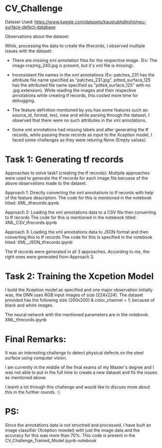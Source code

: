 # CV_Challenge

Dataset Used: https://www.kaggle.com/datasets/kaustubhdikshit/neu-surface-defect-database

Observations about the dataset:

While, processing the data to create the tfrecords, I observed multiple issues with the dataset:

- There are missing xml annotation files for the respective image. (Ex: The image crazing_240.jpg is present, but it's xml file is missing).
  
- Inconsistent file names in the xml annotations (Ex: patches_231 has the attribute file name specified as "patches_231.jpg", pitted_surface_125 has the attributed file name specified as "pitted_surface_125" with     no .jpg extension). While reading the images and their respective annotations while creating tf records, this costed more time for debugging.
  
- The feature definition mentioned by you has some features such as: source_id, format, text, view and while parsing through the dataset, I observed that there were no such attributes in the xml annotations.
  
- Some xml annotations had missing labels and after generating the tf records, while passing these records as input to the Xception model, I faced some challenges as they were returing None (Empty values).

# Task 1: Generating tf records

Approaches to solve task1 (creating the tf records):
Multpile approaches were used to generate the tf records for each image file becuase of the above observations made to the dataset. 

Approach 1: Directly converting the xml annotations to tf records with help of the feature description.
    The code for this is mentioned in the notebook titled: XML_tfrecords.ipynb

Approach 2: Loading the xml annotations data to a CSV file then converting to tf records
    The code for this is mentioned in the notebook titled: XML_CSV_tfrecords.ipynb

Approach 3: Loading the xml annotations data to JSON format and then converting this to tf records
    The code for this is specified in the notebook titled: XML_JSON_tfrecords.ipynb

The tf records were generated in all 3 approaches. According to me, the right ones were generated from Approach 3.

# Task 2: Training the Xcpetion Model

I build the Xception model as specified and one major observation initially was, the DNN uses RGB input images of size (224x224). 
The dataset provided has the following size (200x200) & color_channel = 1; because of black and white images.

The neural network with the mentioned parameters are in the notebook: XML_tfrecords.ipynb

# Final Remarks:

It was an interesting challenge to detect physical defects on the steel surface using computer vision.

I am currently in the middle of the final exams of my Master's degree and I was not able to put in the full time to create a new dataset and fix the issues as mentioned above.

I learnt a lot through this challenge and would like to discuss more about this in the further rounds. :)

# PS: 

  Since the annotations data is not structred and processed, I have built an image classifier (Xception moedel) with just the image data and the accuracy for this was more than 70%.
    This code is present in the CV_Challenge_Trained_Model.ipynb notebook
